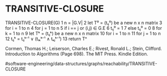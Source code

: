 # TRANSITIVE-CLOSURE
TRANSITIVE-CLOSURE(G)
1 n = |G.V| 
2 let T⁰ = (tᵢⱼ⁰) be a new n x n matrix 
3 for i = 1 to n 
4   for j = 1 to n 
5      if i == j or (i,j) ∈ G.E 
6         tᵢⱼ⁰ = 1
7      else tᵢⱼ⁰  = 0
8 for k = 1 to n 
9   let Tᵏ  = (tᵢⱼᵏ) be a new n x n matrix 
10  for i = 1 to n 
11      for j = 1 to n 
12         tᵢⱼᵏ = tᵢⱼᵏ⁻¹ ∨ (tᵢₖᵏ⁻¹ ∧ tₖⱼᵏ⁻¹)
13 return Tⁿ

Cormen, Thomas H.; Leiserson, Charles E.; Rivest, Ronald L.; Stein, Clifford. Introduction to Algorithms (Page 698). The MIT Press. Kindle Edition. 


#software-engineering/data-structures/graphs/reachability/TRANSITIVE-CLOSURE
